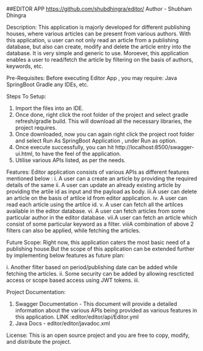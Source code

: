 ##EDITOR APP
https://github.com/shubdhingra/editor/
Author - Shubham Dhingra

Description:
This application is majorly developed for different publishing houses, where various articles can be present from various authors.
With this application, u user can not only read an article from a publishing database, but also can create, modify and delete the article entry into the database.
It is very simple and generic to use. Moroever, this application enables a user to read/fetch the article by filtering on the basis of authors, keywords, etc.

Pre-Requisites:
Before executing Editor App , you may require:
Java
SpringBoot
Gradle
any IDEs, etc.


Steps To Setup:
1. Import the files into an IDE.
2. Once done, right click the root folder of the project and select gradle refresh/gradle build. This will download all the necessary libraries, 
   the project requires.
3. Once downloaded, now you can again right click the project root folder and select Run As SpringBoot Application , under Run as option.
4. Once execute successfully, you can hit http://localhost:8500/swagger-ui.html, to have the feel of the application.
5. Utilise various APIs listed, as per the needs.

Features:
Editor application consists of various APIs as different features mentioned below :
i.  A user can a create an article by providing the required details of the same
ii. A user can update an already existing article by providing the artile id as input and the payload as body.
iii.A user can delete an article on the basis of artilce id from editor application.
iv. A user can read each article using the artilce id.
v.  A user can fetch all the artilces available in the editor database.
vi. A user can fetch articles from some particular author in the editor database.
vii.A user can fetch an article which consist of some particular keyword as a filter.
viiiA combination of above 2 filters can also be applied, while fetching the articles.

Future Scope:
Right now, this application caters the most basic need of a publishing house.But the scope of 
this application can be extended further by implementing below features as future plan:

i.  Another filter based on period/publishing date can be added while fetching the articles.
ii. Some security can be added by allowing rescticted access or scope based access using JWT tokens.
iii.

Project Documentation:
1. Swagger Documentation - This document will provide a detailed information about the various APIs being provided as various features in this application. 
LINK :editor/editor/api/Editor.yml
2. Java Docs - editor/editor/javadoc.xml


License:
This is an open source project and you are free to copy, modify, and distribute the project.
